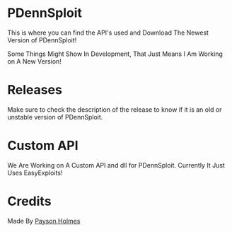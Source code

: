 # PDennSploit
This is where you can find the API's used and Download The Newest Version of PDennSploit!

Some Things Might Show In Development, That Just Means I Am Working on A New Version!

# Releases

Make sure to check the description of the release to know if it is an old or unstable version of PDennSploit.

# Custom API

We Are Working on A Custom API and dll for PDennSploit. Currently It Just Uses EasyExploits!

# Credits

Made By [Payson Holmes](https://github.com/P-DennyGamingYT)
